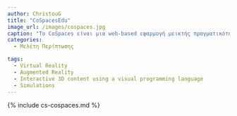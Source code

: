 ```yaml
---
author: ChristouG
title: "CoSpacesEdu"
image_url: /images/cospaces.jpg
caption: "Το CoSpaces είναι μια web-based εφαρμογή μεικτής πραγματικότητας, η οποία επιτρέπει στους χρήστες να δημιουργούν και να αλληλεπιδρούν με διαδραστικό περιεχόμενο πολυμέσων. Το CoSpaces παρέχει στον μαθητή τη δυνατότητα να επιδεικνύει τις γνώσεις του με νέους τρόπους, κατασκευάζοντας εικονικούς διαδραστικούς κόσμους, είτε αυτοί είναι απλοί είτε πολύπλοκοι, καθιστώντας τον διαδικασία προσιτή ακόμα και για αυτούς που δεν έχουν προηγούμενη εμπειρία."
categories: 
  - Μελέτη Περίπτωσης

tags:
  - Virtual Reality 
  - Augmented Reality
  - Interactive 3D content using a visual programming language
  - Simulations  
---
```


{% include cs-cospaces.md %}